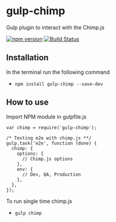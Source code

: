 # gulp-chimp
Gulp plugin to interact with the Chimp.js

[![npm version](https://badge.fury.io/js/gulp-chimp.svg)](https://badge.fury.io/js/gulp-chimp)
[![Build Status](https://travis-ci.org/eduardogch/gulp-chimp.svg?branch=master)](https://travis-ci.org/eduardogch/gulp-chimp)

## Installation

In the terminal run the following command
- `npm install gulp-chimp --save-dev`

## How to use

Import NPM module in gulpfile.js
```
var chimp = require('gulp-chimp');
```

```
/* Testing e2e with chimp.js **/
gulp.task('e2e', function (done) {
  chimp: {
    options: {
      // Chimp.js options
    },
    env: {
      // Dev, QA, Production
    },
  },
});
```

To run single time chimp.js
- `gulp chimp`
